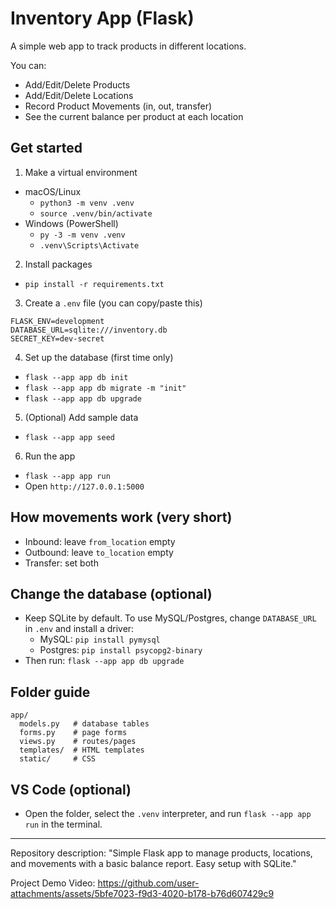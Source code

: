 # Inventory App (Flask)

A simple web app to track products in different locations.

You can:
- Add/Edit/Delete Products
- Add/Edit/Delete Locations
- Record Product Movements (in, out, transfer)
- See the current balance per product at each location

## Get started
1) Make a virtual environment
- macOS/Linux
  - `python3 -m venv .venv`
  - `source .venv/bin/activate`
- Windows (PowerShell)
  - `py -3 -m venv .venv`
  - `.venv\Scripts\Activate`

2) Install packages
- `pip install -r requirements.txt`

3) Create a `.env` file (you can copy/paste this)
```
FLASK_ENV=development
DATABASE_URL=sqlite:///inventory.db
SECRET_KEY=dev-secret
```

4) Set up the database (first time only)
- `flask --app app db init`
- `flask --app app db migrate -m "init"`
- `flask --app app db upgrade`

5) (Optional) Add sample data
- `flask --app app seed`

6) Run the app
- `flask --app app run`
- Open `http://127.0.0.1:5000`

## How movements work (very short)
- Inbound: leave `from_location` empty
- Outbound: leave `to_location` empty
- Transfer: set both

## Change the database (optional)
- Keep SQLite by default. To use MySQL/Postgres, change `DATABASE_URL` in `.env` and install a driver:
  - MySQL: `pip install pymysql`
  - Postgres: `pip install psycopg2-binary`
- Then run: `flask --app app db upgrade`

## Folder guide
```
app/
  models.py   # database tables
  forms.py    # page forms
  views.py    # routes/pages
  templates/  # HTML templates
  static/     # CSS
```

## VS Code (optional)
- Open the folder, select the `.venv` interpreter, and run `flask --app app run` in the terminal.

---
Repository description:
"Simple Flask app to manage products, locations, and movements with a basic balance report. Easy setup with SQLite."

Project Demo Video:
https://github.com/user-attachments/assets/5bfe7023-f9d3-4020-b178-b76d607429c9

